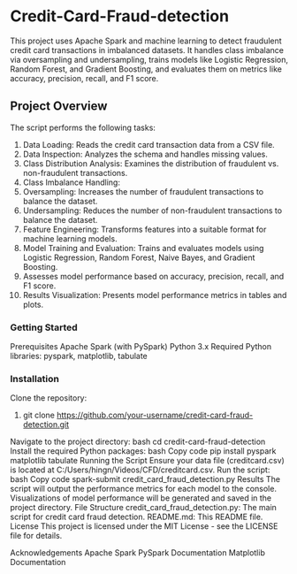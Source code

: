# Credit-Card-Fraud-detection
This project uses Apache Spark and machine learning to detect fraudulent credit card transactions in imbalanced datasets. It handles class imbalance via oversampling and undersampling, trains models like Logistic Regression, Random Forest, and Gradient Boosting, and evaluates them on metrics like accuracy, precision, recall, and F1 score.

## Project Overview
The script performs the following tasks:

1. Data Loading: Reads the credit card transaction data from a CSV file.
2. Data Inspection: Analyzes the schema and handles missing values.
3. Class Distribution Analysis: Examines the distribution of fraudulent vs. non-fraudulent transactions.
4. Class Imbalance Handling:
5. Oversampling: Increases the number of fraudulent transactions to balance the dataset.
6. Undersampling: Reduces the number of non-fraudulent transactions to balance the dataset.
7. Feature Engineering: Transforms features into a suitable format for machine learning models.
8. Model Training and Evaluation: Trains and evaluates models using Logistic Regression, Random Forest, Naive Bayes, and Gradient Boosting.
9. Assesses model performance based on accuracy, precision, recall, and F1 score.
10. Results Visualization: Presents model performance metrics in tables and plots.

### Getting Started
Prerequisites
Apache Spark (with PySpark)
Python 3.x
Required Python libraries: pyspark, matplotlib, tabulate

### Installation
Clone the repository:
1. git clone https://github.com/your-username/credit-card-fraud-detection.git

Navigate to the project directory:
bash
cd credit-card-fraud-detection
Install the required Python packages:
bash
Copy code
pip install pyspark matplotlib tabulate
Running the Script
Ensure your data file (creditcard.csv) is located at C:/Users/hingn/Videos/CFD/creditcard.csv.
Run the script:
bash
Copy code
spark-submit credit_card_fraud_detection.py
Results
The script will output the performance metrics for each model to the console.
Visualizations of model performance will be generated and saved in the project directory.
File Structure
credit_card_fraud_detection.py: The main script for credit card fraud detection.
README.md: This README file.
License
This project is licensed under the MIT License - see the LICENSE file for details.

Acknowledgements
Apache Spark
PySpark Documentation
Matplotlib Documentation
